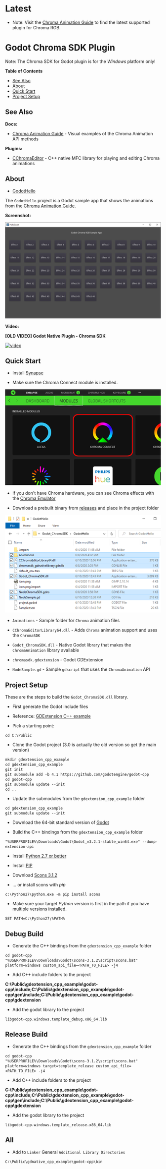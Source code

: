 # Latest

* Note: Visit the [Chroma Animation Guide](https://chroma.razer.com/ChromaGuide/) to find the latest supported plugin for Chroma RGB.

# Godot Chroma SDK Plugin

Note: The Chroma SDK for Godot plugin is for the *Windows* platform only!

**Table of Contents**

* [See Also](#see-also)
* [About](#about)
* [Quick Start](#quick-start)
* [Project Setup](#project-setup)

<a name="see-also"></a>
## See Also

**Docs:**

- [Chroma Animation Guide](http://chroma.razer.com/ChromaGuide/) - Visual examples of the Chroma Animation API methods

**Plugins:**

- [CChromaEditor](https://github.com/RazerOfficial/CChromaEditor) - C++ native MFC library for playing and editing Chroma animations

<a name="about"></a>
## About

* [GodotHello](GodotHello)

The `GodotHello` project is a Godot sample app that shows the animations from the [Chroma Animation Guide](http://chroma.razer.com/ChromaGuide/).

**Screenshot:**

![image_1](images/image_1.png)

**Video:**

**[OLD VIDEO] Godot Native Plugin - Chroma SDK**

<a target="_blank" href="https://www.youtube.com/watch?v=U50sp-QumDg">![video](https://img.youtube.com/vi/U50sp-QumDg/0.jpg)</a>


## Quick Start

* Install [Synapse](https://www.razer.com/synapse-3)

* Make sure the Chroma Connect module is installed.

![image_3](images/image_3.png)

* If you don't have Chroma hardware, you can see Chroma effects with the [Chroma Emulator](https://github.com/razerofficial/ChromaEmulator)

* Download a prebuilt binary from [releases](https://github.com/razerofficial/Godot_ChromaSDK/releases/) and place in the project folder

![image_2](images/image_2.png)

* `Animations` - Sample folder for `Chroma` animation files

* `CChromaEditorLibrary64.dll` - Adds `Chroma` animation support and uses the `ChromaSDK`

* `Godot_ChromaSDK.dll` - Native Godot library that makes the `ChromaAnimation` library available

* `chromasdk.gdextension` - Godot GDExtension

* `NodeSample.gd` - Sample `gdscript` that uses the `ChromaAnimation` API

## Project Setup

These are the steps to build the `Godot_ChromaSDK.dll` library.

* First generate the Godot include files

* Reference: [GDExtension C++ example](https://docs.godotengine.org/en/stable/tutorials/scripting/gdextension/gdextension_cpp_example.html)

* Pick a starting point:

```
cd C:\Public
```

* Clone the Godot project (3.0 is actually the old version so get the main version)

```
mkdir gdextension_cpp_example
cd gdextension_cpp_example
git init
git submodule add -b 4.1 https://github.com/godotengine/godot-cpp
cd godot-cpp
git submodule update --init
cd ..
```

* Update the submodules from the `gdextension_cpp_example` folder

```
cd gdextension_cpp_example
git submodule update --init
```

* Download the 64-bit standard version of [Godot](https://godotengine.org/download/windows)

* Build the C++ bindings from the `gdextension_cpp_example` folder

```
"%USERPROFILE%\Downloads\Godot\Godot_v3.2.1-stable_win64.exe" --dump-extension-api
```

* Install [Python 2.7 or better](https://www.python.org/)

* Install [PIP](https://pip.pypa.io/en/stable/installing/)

* Download [Scons 3.1.2](https://scons.org/tag/releases.html)

* ... or install scons with *pip*

```
c:\Python27\python.exe -m pip install scons
```

* Make sure your target *Python* version is first in the path if you have multiple versions installed.

```
SET PATH=C:\Python27;%PATH%
```

## Debug Build

* Generate the C++ bindings from the `gdextension_cpp_example` folder

```
cd godot-cpp
"%USERPROFILE%\Downloads\Godot\scons-3.1.2\script\scons.bat" platform=windows custom_api_file=<PATH_TO_FILE> -j4
```

* Add C++ include folders to the project

**C:\Public\gdextension_cpp_example\godot-cpp\include;C:\Public\gdextension_cpp_example\godot-cpp\gen\include;C:\Public\gdextension_cpp_example\godot-cpp\gdextension**

* Add the godot library to the project

```
libgodot-cpp.windows.template_debug.x86_64.lib
```

## Release Build

* Generate the C++ bindings from the `gdextension_cpp_example` folder

```
cd godot-cpp
"%USERPROFILE%\Downloads\Godot\scons-3.1.2\script\scons.bat" platform=windows target=template_release custom_api_file=<PATH_TO_FILE> -j4
```

* Add C++ include folders to the project

**C:\Public\gdextension_cpp_example\godot-cpp\include;C:\Public\gdextension_cpp_example\godot-cpp\gen\include;C:\Public\gdextension_cpp_example\godot-cpp\gdextension**

* Add the godot library to the project

```
libgodot-cpp.windows.template_release.x86_64.lib
```

## All

* Add to `Linker` General `Additional Library Directories`

```
C:\Public\gdnative_cpp_example\godot-cpp\bin
```
